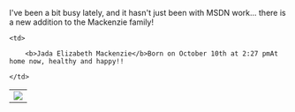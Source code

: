 I've been a bit busy lately, and it hasn't just been with MSDN work... there is a new addition to the Mackenzie family!

<table>
  <tr>
    <td>
      <img src="http://www.duncanmackenzie.net/images/jada.png" />
    </td>
    
    <td>
      
        <b>Jada Elizabeth Mackenzie</b>Born on October 10th at 2:27 pmAt home now, healthy and happy!!
      
    </td>
  </tr>
</table>